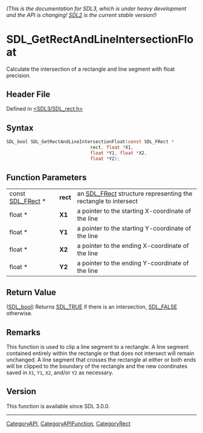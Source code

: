 ###### (This is the documentation for SDL3, which is under heavy development and the API is changing! [SDL2](https://wiki.libsdl.org/SDL2/) is the current stable version!)
# SDL_GetRectAndLineIntersectionFloat

Calculate the intersection of a rectangle and line segment with float precision.

## Header File

Defined in [<SDL3/SDL_rect.h>](https://github.com/libsdl-org/SDL/blob/main/include/SDL3/SDL_rect.h)

## Syntax

```c
SDL_bool SDL_GetRectAndLineIntersectionFloat(const SDL_FRect *
                               rect, float *X1,
                               float *Y1, float *X2,
                               float *Y2);
```

## Function Parameters

|                                |          |                                                                             |
| ------------------------------ | -------- | --------------------------------------------------------------------------- |
| const [SDL_FRect](SDL_FRect) * | **rect** | an [SDL_FRect](SDL_FRect) structure representing the rectangle to intersect |
| float *                        | **X1**   | a pointer to the starting X-coordinate of the line                          |
| float *                        | **Y1**   | a pointer to the starting Y-coordinate of the line                          |
| float *                        | **X2**   | a pointer to the ending X-coordinate of the line                            |
| float *                        | **Y2**   | a pointer to the ending Y-coordinate of the line                            |

## Return Value

([SDL_bool](SDL_bool)) Returns [SDL_TRUE](SDL_TRUE) if there is an
intersection, [SDL_FALSE](SDL_FALSE) otherwise.

## Remarks

This function is used to clip a line segment to a rectangle. A line segment
contained entirely within the rectangle or that does not intersect will
remain unchanged. A line segment that crosses the rectangle at either or
both ends will be clipped to the boundary of the rectangle and the new
coordinates saved in `X1`, `Y1`, `X2`, and/or `Y2` as necessary.

## Version

This function is available since SDL 3.0.0.

----
[CategoryAPI](CategoryAPI), [CategoryAPIFunction](CategoryAPIFunction), [CategoryRect](CategoryRect)

